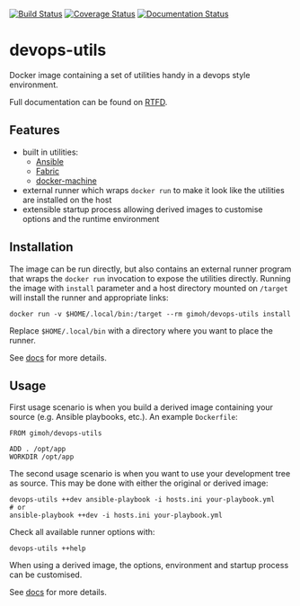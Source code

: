 [![Build Status](https://travis-ci.org/gimoh/devops-utils.svg?branch=master)](https://travis-ci.org/gimoh/devops-utils) [![Coverage Status](https://coveralls.io/repos/gimoh/devops-utils/badge.svg?branch=master)](https://coveralls.io/r/gimoh/devops-utils?branch=master) [![Documentation Status](https://readthedocs.org/projects/devops-utils/badge/?version=latest)](https://readthedocs.org/projects/devops-utils/?badge=latest)

# devops-utils

Docker image containing a set of utilities handy in a devops style
environment.

Full documentation can be found on [RTFD](http://devops-utils.rtfd.org/).


## Features

 - built in utilities:
   - [Ansible](http://www.ansible.com/)
   - [Fabric](http://www.fabfile.org/)
   - [docker-machine](http://www.docker.com/)
 - external runner which wraps `docker run` to make it look like the
   utilities are installed on the host
 - extensible startup process allowing derived images to customise
   options and the runtime environment


## Installation

The image can be run directly, but also contains an external runner
program that wraps the `docker run` invocation to expose the utilities
directly.  Running the image with `install` parameter and a host
directory mounted on `/target` will install the runner and appropriate
links:

    docker run -v $HOME/.local/bin:/target --rm gimoh/devops-utils install

Replace `$HOME/.local/bin` with a directory where you want to place the
runner.

See [docs](http://devops-utils.rtfd.org/en/latest/installation.html)
for more details.


## Usage

First usage scenario is when you build a derived image containing your
source (e.g. Ansible playbooks, etc.).  An example `Dockerfile`:

    FROM gimoh/devops-utils

    ADD . /opt/app
    WORKDIR /opt/app

The second usage scenario is when you want to use your development
tree as source.  This may be done with either the original or derived
image:

    devops-utils ++dev ansible-playbook -i hosts.ini your-playbook.yml
    # or
    ansible-playbook ++dev -i hosts.ini your-playbook.yml

Check all available runner options with:

    devops-utils ++help

When using a derived image, the options, environment and startup
process can be customised.

See [docs](http://devops-utils.rtfd.org/en/latest/usage.html) for more
details.

